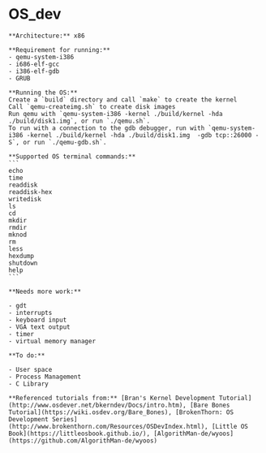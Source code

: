 **OS_dev**
=====
 	**Architecture:** x86

 	**Requirement for running:**
	- qemu-system-i386
	- i686-elf-gcc
	- i386-elf-gdb
	- GRUB

 	**Running the OS:**
	Create a `build` directory and call `make` to create the kernel
	Call `qemu-createimg.sh` to create disk images
 	Run qemu with `qemu-system-i386 -kernel ./build/kernel -hda ./build/disk1.img`, or run `./qemu.sh`.
	To run with a connection to the gdb debugger, run with `qemu-system-i386 -kernel ./build/kernel -hda ./build/disk1.img  -gdb tcp::26000 -S`, or run `./qemu-gdb.sh`.

	**Supported OS terminal commands:**
	```
	echo
	time
	readdisk
	readdisk-hex
	writedisk
	ls
	cd
	mkdir
	rmdir
	mknod
	rm
	less
	hexdump
	shutdown
	help
	```

 	**Needs more work:**

 	- gdt
 	- interrupts
 	- keyboard input
 	- VGA text output
 	- timer
 	- virtual memory manager

 	**To do:**

 	- User space
 	- Process Management
 	- C Library

 	**Referenced tutorials from:** [Bran's Kernel Development Tutorial](http://www.osdever.net/bkerndev/Docs/intro.htm), [Bare Bones Tutorial](https://wiki.osdev.org/Bare_Bones), [BrokenThorn: OS Development Series](http://www.brokenthorn.com/Resources/OSDevIndex.html), [Little OS Book](https://littleosbook.github.io/), [AlgorithMan-de/wyoos](https://github.com/AlgorithMan-de/wyoos)
